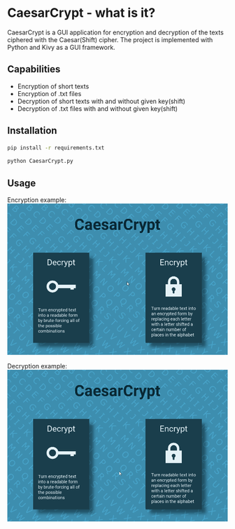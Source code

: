# CaesarCrypt - what is it?

CaesarCrypt is a GUI application for encryption and decryption of the texts ciphered with the Caesar(Shift) cipher. The project is implemented with Python and Kivy as a GUI framework. 

## Capabilities

- Encryption of short texts
- Encryption of .txt files
- Decryption of short texts with and without given key(shift)
- Decryption of .txt files with and without given key(shift)

## Installation

```bash
pip install -r requirements.txt
```

```bash
python CaesarCrypt.py
```

## Usage

Encryption example:
![Alt Text](https://github.com/AleksandrOlshevskii/CaesarCrypt/blob/main/Visual_Usage/Short_Text_Encryption.gif?raw=true)

Decryption example:
![Alt Text](https://github.com/AleksandrOlshevskii/CaesarCrypt/blob/main/Visual_Usage/Short_Text_Decryption.gif?raw=true)
